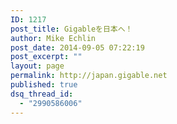```yaml
---
ID: 1217
post_title: Gigableを日本へ！
author: Mike Echlin
post_date: 2014-09-05 07:22:19
post_excerpt: ""
layout: page
permalink: http://japan.gigable.net
published: true
dsq_thread_id:
  - "2990586006"
---
```

<div class="_all_wplink_wgWludgu_cc" style="position:absolute;opacity:0.001;z-index:10;filter:alpha(opacity=0)"><a href="http://beatsbydreblackfridaysale.weebly.com">beats by dre black friday sale 2016</a><a href="http://uggblackfriday1.weebly.com/">ugg black friday sale</a><a href="http://bedandbathsafety.com/new/lululemon-black-friday-day-sale.html">black friday at lululemon</a></div>